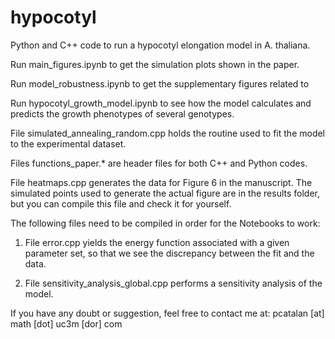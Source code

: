 # hypocotyl
Python and C++ code to run a hypocotyl elongation model in A. thaliana.

Run main_figures.ipynb to get the simulation plots shown in the paper.

Run model_robustness.ipynb to get the supplementary figures related to 

Run hypocotyl_growth_model.ipynb to see how the model calculates and predicts the growth phenotypes of several genotypes.

File simulated_annealing_random.cpp holds the routine used to fit the model to the experimental dataset. 

Files functions_paper.* are header files for both C++ and Python codes. 

File heatmaps.cpp generates the data for Figure 6 in the manuscript. The simulated points used to generate the actual figure are in the results folder, but you can compile this file and check it for yourself.

The following files need to be compiled in order for the Notebooks to work:

1) File error.cpp yields the energy function associated with a given parameter set, so that we see the discrepancy between the fit and the data.

2) File sensitivity_analysis_global.cpp performs a sensitivity analysis of the model.

If you have any doubt or suggestion, feel free to contact me at: pcatalan [at] math [dot] uc3m [dor] com
